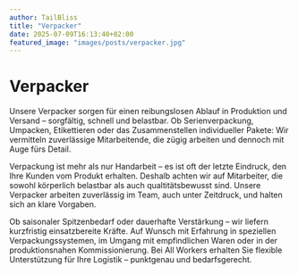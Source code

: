```yaml
---
author: TailBliss
title: "Verpacker"
date: 2025-07-09T16:13:40+02:00
featured_image: "images/posts/verpacker.jpg"
---
```

# Verpacker

Unsere Verpacker sorgen für einen reibungslosen Ablauf in Produktion und Versand – sorgfältig, schnell und belastbar. Ob Serienverpackung, Umpacken, Etikettieren oder das Zusammenstellen individueller Pakete: Wir vermitteln zuverlässige Mitarbeitende, die zügig arbeiten und dennoch mit Auge fürs Detail.

Verpackung ist mehr als nur Handarbeit – es ist oft der letzte Eindruck, den Ihre Kunden vom Produkt erhalten. Deshalb achten wir auf Mitarbeiter, die sowohl körperlich belastbar als auch qualtitätsbewusst sind. Unsere Verpacker arbeiten zuverlässig im Team, auch unter Zeitdruck, und halten sich an klare Vorgaben.

Ob saisonaler Spitzenbedarf oder dauerhafte Verstärkung – wir liefern kurzfristig einsatzbereite Kräfte. Auf Wunsch mit Erfahrung in speziellen Verpackungssystemen, im Umgang mit empfindlichen Waren oder in der produktionsnahen Kommissionierung. Bei All Workers erhalten Sie flexible Unterstützung für Ihre Logistik – punktgenau und bedarfsgerecht.



